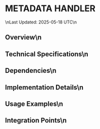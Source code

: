 # METADATA HANDLER
\nLast Updated: 2025-05-18 UTC\n
## Overview\n
## Technical Specifications\n
## Dependencies\n
## Implementation Details\n
## Usage Examples\n
## Integration Points\n
